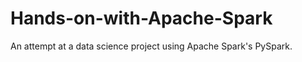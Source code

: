# Hands-on-with-Apache-Spark

An attempt at a data science project using Apache Spark's PySpark.<br>
